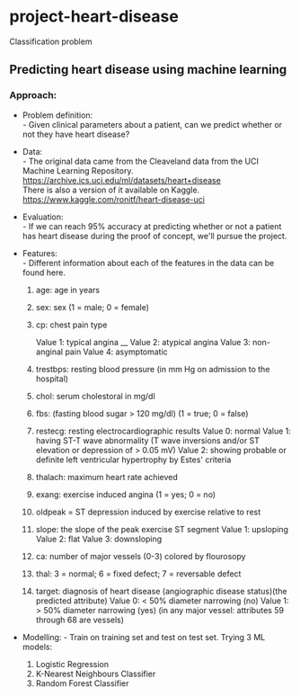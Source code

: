 # project-heart-disease
Classification problem

## Predicting heart disease using machine learning
### Approach:

- Problem definition:<br>
        - Given clinical parameters about a patient, can we predict whether or not they have heart disease?
    
- Data:<br>
        - The original data came from the Cleaveland data from the UCI Machine Learning Repository. https://archive.ics.uci.edu/ml/datasets/heart+disease <br>
    There is also a version of it available on Kaggle. https://www.kaggle.com/ronitf/heart-disease-uci
    
- Evaluation:<br>
        - If we can reach 95% accuracy at predicting whether or not a patient has heart disease during the proof of concept, we'll pursue the project.
    
- Features:<br>
        - Different information about each of the features in the data can be found here.

    1. age: age in years
    2. sex: sex (1 = male; 0 = female)
    3. cp: chest pain type

        Value 1: typical angina __
        Value 2: atypical angina
        Value 3: non-anginal pain
        Value 4: asymptomatic
    4. trestbps: resting blood pressure (in mm Hg on admission to the hospital)
    5. chol: serum cholestoral in mg/dl
    6. fbs: (fasting blood sugar > 120 mg/dl) (1 = true; 0 = false)
    7. restecg: resting electrocardiographic results
        Value 0: normal
        Value 1: having ST-T wave abnormality (T wave inversions and/or ST elevation or depression of > 0.05 mV)
        Value 2: showing probable or definite left ventricular hypertrophy by Estes' criteria
    8. thalach: maximum heart rate achieved
    9. exang: exercise induced angina (1 = yes; 0 = no)
    10. oldpeak = ST depression induced by exercise relative to rest
    11. slope: the slope of the peak exercise ST segment
        Value 1: upsloping
        Value 2: flat
        Value 3: downsloping
    12. ca: number of major vessels (0-3) colored by flourosopy
    13. thal: 3 = normal; 6 = fixed defect; 7 = reversable defect
    14. target: diagnosis of heart disease (angiographic disease status)(the predicted attribute)
        Value 0: < 50% diameter narrowing (no)
        Value 1: > 50% diameter narrowing (yes)
        (in any major vessel: attributes 59 through 68 are vessels)
    
- Modelling:
        - Train on training set and test on test set.
    Trying 3 ML models:
    1. Logistic Regression
    2. K-Nearest Neighbours Classifier
    3. Random Forest Classifier

